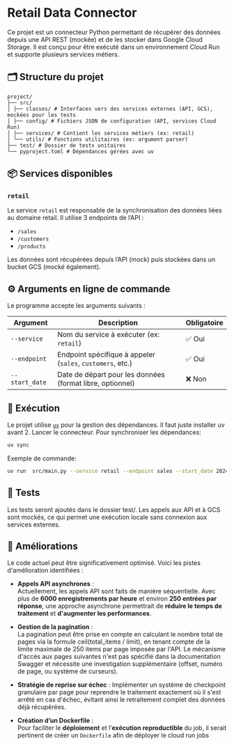 # Retail Data Connector

Ce projet est un connecteur Python permettant de récupérer des données depuis une API REST (mockée) et de les stocker dans Google Cloud Storage. Il est conçu pour être exécuté dans un environnement Cloud Run et supporte plusieurs services métiers.

## 🗂 Structure du projet

```
project/
├── src/
│ ├── classes/ # Interfaces vers des services externes (API, GCS), mockées pour les tests
│ ├── config/ # Fichiers JSON de configuration (API, services Cloud Run)
│ ├── services/ # Contient les services métiers (ex: retail)
│ └── utils/ # Fonctions utilitaires (ex: argument parser)
├── test/ # Dossier de tests unitaires
└── pyproject.toml # Dépendances gérées avec uv
```

## 📦 Services disponibles

### `retail`

Le service `retail` est responsable de la synchronisation des données liées au domaine retail. Il utilise 3 endpoints de l’API :

- `/sales`
- `/customers`
- `/products`

Les données sont récupérées depuis l’API (mock) puis stockées dans un bucket GCS (mocké également).

## ⚙️ Arguments en ligne de commande

Le programme accepte les arguments suivants :

| Argument       | Description                                                | Obligatoire |
| -------------- | ---------------------------------------------------------- | ----------- |
| `--service`    | Nom du service à exécuter (ex: `retail`)                   | ✅ Oui      |
| `--endpoint`   | Endpoint spécifique à appeler (`sales`, `customers`, etc.) | ✅ Oui      |
| `--start_date` | Date de départ pour les données (format libre, optionnel)  | ❌ Non      |

## 🚀 Exécution

Le projet utilise [`uv`](https://github.com/astral-sh/uv) pour la gestion des dépendances. Il faut juste installer uv avant 2. Lancer le connecteur.
Pour synchroniser les dépendances:

```bash
uv sync
```

Exemple de commande:

```bash
uv run  src/main.py --service retail --endpoint sales --start_date 2024-07-01
```

## 🧪 Tests

Les tests seront ajoutés dans le dossier test/. Les appels aux API et à GCS sont mockés, ce qui permet une exécution locale sans connexion aux services externes.

## 🧠 Améliorations

Le code actuel peut être significativement optimisé. Voici les pistes d'amélioration identifiées :

- **Appels API asynchrones** :  
  Actuellement, les appels API sont faits de manière séquentielle. Avec plus de **6000 enregistrements par heure** et environ **250 entrées par réponse**, une approche asynchrone permettrait de **réduire le temps de traitement** et **d'augmenter les performances**.

- **Gestion de la pagination** :  
  La pagination peut être prise en compte en calculant le nombre total de pages via la formule ceil(total_items / limit), en tenant compte de la limite maximale de 250 items par page imposée par l'API. Le mécanisme d'accès aux pages suivantes n'est pas spécifié dans la documentation Swagger et nécessite une investigation supplémentaire (offset, numéro de page, ou système de curseurs).
- **Stratégie de reprise sur échec** :
  Implémenter un système de checkpoint granulaire par page pour reprendre le traitement exactement où il s'est arrêté en cas d'échec, évitant ainsi le retraitement complet des données déjà récupérées.

- **Création d’un Dockerfile** :  
   Pour faciliter le **déploiement** et l’**exécution reproductible** du job, il serait pertinent de créer un `Dockerfile` afin de déployer le cloud run jobs
